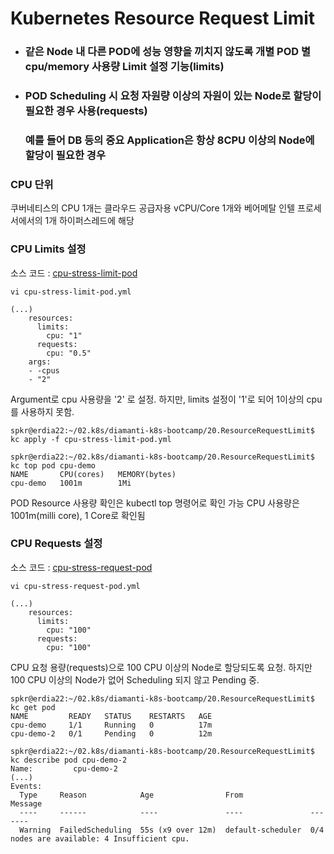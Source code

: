 # Kubernetes Resource Request Limit

- ### 같은 Node 내 다른 POD에 성능 영향을 끼치지 않도록 개별 POD 별 cpu/memory 사용량 Limit 설정 기능(limits)
- ### POD Scheduling 시 요청 자원량 이상의 자원이 있는 Node로 할당이 필요한 경우 사용(requests) 
  ### 예를 들어 DB 등의 중요 Application은 항상 8CPU 이상의 Node에 할당이 필요한 경우


### CPU 단위
쿠버네티스의 CPU 1개는 클라우드 공급자용 vCPU/Core 1개와 베어메탈 인텔 프로세서에서의 1개 하이퍼스레드에 해당

### CPU Limits 설정
소스 코드 : [cpu-stress-limit-pod](./cpu-stress-limit-pod.yml)

```
vi cpu-stress-limit-pod.yml

(...)
    resources:
      limits:
        cpu: "1"
      requests:
        cpu: "0.5"
    args:
    - -cpus
    - "2"
```

Argument로 cpu 사용량을 '2' 로 설정. 하지만, limits 설정이 '1'로 되어 1이상의 cpu를 사용하지 못함.

```
spkr@erdia22:~/02.k8s/diamanti-k8s-bootcamp/20.ResourceRequestLimit$ kc apply -f cpu-stress-limit-pod.yml

spkr@erdia22:~/02.k8s/diamanti-k8s-bootcamp/20.ResourceRequestLimit$ kc top pod cpu-demo
NAME       CPU(cores)   MEMORY(bytes)
cpu-demo   1001m        1Mi
```

POD Resource 사용량 확인은 kubectl top 명령어로 확인 가능
CPU 사용량은 1001m(milli core), 1 Core로 확인됨 

### CPU Requests 설정
소스 코드 : [cpu-stress-request-pod](./cpu-stress-request-pod.yml)

```
vi cpu-stress-request-pod.yml

(...)
    resources:
      limits:
        cpu: "100"
      requests:
        cpu: "100"
```

CPU 요청 용량(requests)으로 100 CPU 이상의 Node로 할당되도록 요청.
하지만 100 CPU 이상의 Node가 없어 Scheduling 되지 않고 Pending 중.

```
spkr@erdia22:~/02.k8s/diamanti-k8s-bootcamp/20.ResourceRequestLimit$ kc get pod
NAME         READY   STATUS    RESTARTS   AGE
cpu-demo     1/1     Running   0          17m
cpu-demo-2   0/1     Pending   0          12m

spkr@erdia22:~/02.k8s/diamanti-k8s-bootcamp/20.ResourceRequestLimit$ kc describe pod cpu-demo-2
Name:         cpu-demo-2
(...)
Events:
  Type     Reason            Age                From               Message
  ----     ------            ----               ----               -------
  Warning  FailedScheduling  55s (x9 over 12m)  default-scheduler  0/4 nodes are available: 4 Insufficient cpu.
```
